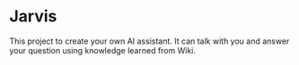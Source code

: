 # Jarvis
This project to create your own AI assistant. It can talk with you and answer your question using knowledge learned from Wiki.
